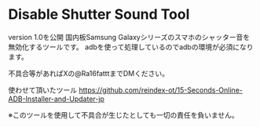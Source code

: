 # Disable Shutter Sound Tool

version 1.0を公開
国内板Samsung Galaxyシリーズのスマホのシャッター音を無効化するツールです。 adbを使って処理しているのでadbの環境が必須になります。

不具合等があればXの@Ra16fatttまでDMください。

使わせて頂いたツール
https://github.com/reindex-ot/15-Seconds-Online-ADB-Installer-and-Updater-jp

※このツールを使用して不具合が生じたとしても一切の責任を負いません。
